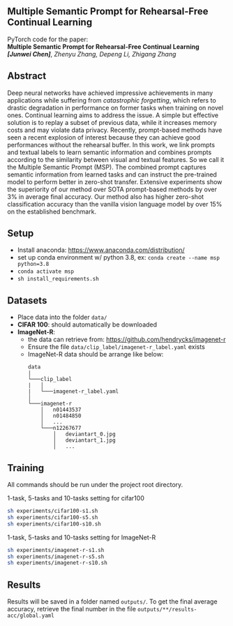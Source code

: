 ##  Multiple Semantic Prompt for Rehearsal-Free Continual Learning
PyTorch code for the paper:\
**Multiple Semantic Prompt for Rehearsal-Free Continual Learning**\
**_[Junwei Chen]_**, *Zhenyu Zhang, Depeng Li, Zhigang Zhang*


## Abstract
Deep neural networks have achieved impressive achievements in many applications while suffering from *catastrophic forgetting*, which refers to drastic degradation in performance on former tasks when training on novel ones. Continual learning aims to address the issue. A simple but effective solution is to replay a subset of previous data, while it increases memory costs and may violate data privacy. Recently, prompt-based methods have seen a recent explosion of interest because they can achieve good performances without the rehearsal buffer. 
In this work, we link prompts and textual labels to learn semantic information and combines prompts according to the similarity between visual and textual features. So we call it the Multiple Semantic Prompt (MSP). The combined prompt captures semantic information from learned tasks and can instruct the pre-trained model to perform better in zero-shot transfer. Extensive experiments show the superiority of our method over SOTA prompt-based methods by over $3\%$ in average final accuracy. Our method also has higher zero-shot classification accuracy than the vanilla vision language model by over $15\%$ on the established benchmark.


## Setup
 * Install anaconda: https://www.anaconda.com/distribution/
 * set up conda environment w/ python 3.8, ex: `conda create --name msp python=3.8`
 * `conda activate msp`
 * `sh install_requirements.sh`
 
## Datasets
 * Place data into the folder `data/`
 * **CIFAR 100**: should automatically be downloaded
 * **ImageNet-R**: 
    * the data can retrieve from: https://github.com/hendrycks/imagenet-r
    * Ensure the file `data/clip_label/imagenet-r_label.yaml` exists
    * ImageNet-R data should be arrange like below:
        ```
        data
        |
        └───clip_label 
        |   │   
        |   └───imagenet-r_label.yaml   
        │
        └───imagenet-r
            │   n01443537
            │   n01484850
            │   ...
            └───n12267677
                │   deviantart_0.jpg
                │   deviantart_1.jpg
                │   ...

        ```

## Training
All commands should be run under the project root directory. 

1-task, 5-tasks and 10-tasks setting for cifar100

```bash
sh experiments/cifar100-s1.sh
sh experiments/cifar100-s5.sh
sh experiments/cifar100-s10.sh
```

1-task, 5-tasks and 10-tasks setting for ImageNet-R

```bash
sh experiments/imagenet-r-s1.sh
sh experiments/imagenet-r-s5.sh
sh experiments/imagenet-r-s10.sh
```

## Results
Results will be saved in a folder named `outputs/`. To get the final average accuracy, retrieve the final number in the file `outputs/**/results-acc/global.yaml`
